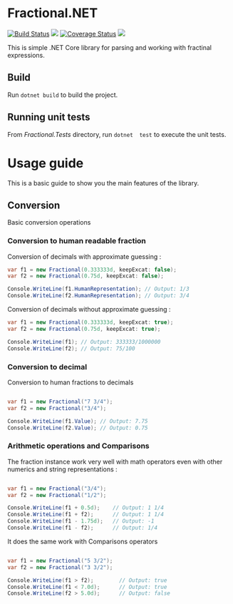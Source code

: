 # Fractional.NET

[![Build Status](https://dev.azure.com/saifeddinemahjoub/saifeddinemahjoub/_apis/build/status/smahjoub.Fractional.NET)](https://dev.azure.com/saifeddinemahjoub/saifeddinemahjoub/_build/latest?definitionId=1) [![](https://img.shields.io/nuget/vpre/Fractional.NET.svg)](https://www.nuget.org/packages/Fractional.NET/1.0.0-beta) [![Coverage Status](https://coveralls.io/repos/github/smahjoub/Fractional.NET/badge.svg?branch=)](https://coveralls.io/github/smahjoub/Fractional.NET?branch=) [![](https://img.shields.io/github/license/:user/:Fractional.NET.svg)](https://github.com/smahjoub/Fractional.NET)

This is simple .NET Core library for parsing and working with fractinal expressions.

## Build

Run `dotnet build` to build the project. 

## Running unit tests

From *Fractional.Tests* directory, run `dotnet  test` to execute the unit tests.

# Usage guide

This is a basic guide to show you the main features of the library.

##  Conversion

Basic conversion operations

### Conversion to human readable fraction

Conversion of decimals with approximate guessing :

```csharp
var f1 = new Fractional(0.333333d, keepExcat: false);
var f2 = new Fractional(0.75d, keepExcat: false);

Console.WriteLine(f1.HumanRepresentation); // Output: 1/3
Console.WriteLine(f2.HumanRepresentation); // Output: 3/4
```

Conversion of decimals without approximate guessing :

```csharp
var f1 = new Fractional(0.333333d, keepExcat: true);
var f2 = new Fractional(0.75d, keepExcat: true);

Console.WriteLine(f1); // Output: 333333/1000000
Console.WriteLine(f2); // Output: 75/100
```

### Conversion to decimal

Conversion to human fractions to decimals

```csharp

var f1 = new Fractional("7 3/4");
var f2 = new Fractional("3/4");

Console.WriteLine(f1.Value); // Output: 7.75
Console.WriteLine(f2.Value); // Output: 0.75

```

### Arithmetic operations and Comparisons

The fraction instance work very well with math operators even with other numerics and string representations :

```csharp

var f1 = new Fractional("3/4");
var f2 = new Fractional("1/2");

Console.WriteLine(f1 + 0.5d);    // Output: 1 1/4
Console.WriteLine(f1 + f2);      // Output: 1 1/4
Console.WriteLine(f1 - 1.75d);   // Output: -1
Console.WriteLine(f1 - f2);      // Output: 1/4

```

It does the same work with Comparisons operators

```csharp

var f1 = new Fractional("5 3/2");
var f2 = new Fractional("3 3/2");

Console.WriteLine(f1 > f2);        // Output: true
Console.WriteLine(f1 < 7.0d);      // Output: true
Console.WriteLine(f2 > 5.0d);      // Output: false
```
